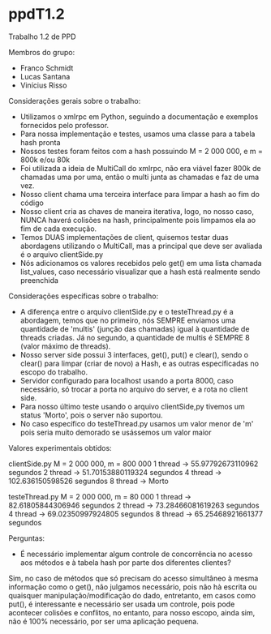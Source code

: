 # ppdT1.2

Trabalho 1.2 de PPD

Membros do grupo:
 - Franco Schmidt
 - Lucas Santana
 - Vinícius Risso

Considerações gerais sobre o trabalho:

  - Utilizamos o xmlrpc em Python, seguindo a documentação e exemplos fornecidos pelo professor.
  - Para nossa implementação e testes, usamos uma classe para a tabela hash pronta
  - Nossos testes foram feitos com a hash possuindo M = 2 000 000, e m = 800k e/ou 80k
  - Foi utilizada a ideia de MultiCall do xmlrpc, não era viável fazer 800k de chamadas uma por uma, então o multi junta as chamadas e faz de uma vez.
  - Nosso client chama uma terceira interface para limpar a hash ao fim do código
  - Nosso client cria as chaves de maneira iterativa, logo, no nosso caso, NUNCA haverá colisões na hash, principalmente pois limpamos ela ao fim de cada execução.
  - Temos DUAS implementações de client, quisemos testar duas abordagens utilizando o MultiCall, mas a principal que deve ser avaliada é o arquivo clientSide.py
  - Nós adicionamos os valores recebidos pelo get() em uma lista chamada list_values, caso necessário visualizar que a hash está realmente sendo preenchida

Considerações específicas sobre o trabalho:

  - A diferença entre o arquivo clientSide.py e o testeThread.py é a abordagem, temos que no primeiro, nós SEMPRE enviamos uma quantidade de 'multis' (junção das chamadas) igual à quantidade de threads criadas. Já no segundo, a quantidade de multis é SEMPRE 8 (valor máximo de threads).
  - Nosso server side possui 3 interfaces, get(), put() e clear(), sendo o clear() para limpar (criar de novo) a Hash, e as outras especificadas no escopo do trabalho.
  - Servidor configurado para localhost usando a porta 8000, caso necessário, só trocar a porta no arquivo do server, e a rota no client side.
  - Para nosso último teste usando o arquivo clientSide,py tivemos um status 'Morto', pois o server não suportou.
  - No caso específico do testeThread.py usamos um valor menor de 'm' pois seria muito demorado se usássemos um valor maior

Valores experimentais obtidos:

  clientSide.py
  M = 2 000 000, m = 800 000
  1 thread -> 55.97792673110962 segundos
  2 thread -> 51.70153880119324 segundos
  4 thread -> 102.636150598526 segundos
  8 thread -> Morto

  testeThread.py
  M = 2 000 000, m = 80 000
  1 thread -> 82.61805844306946 segundos
  2 thread -> 73.28466081619263 segundos
  4 thread -> 69.02350997924805 segundos
  8 thread -> 65.25468921661377 segundos

Perguntas:

  - É necessário implementar algum controle de concorrência no acesso aos métodos e à tabela hash por parte dos diferentes clientes?
  
  Sim, no caso de métodos que só precisam do acesso simultâneo à mesma informação como o get(), não julgamos necessário, pois não hà escrita ou quaisquer manipulação/modificação do dado,
  entretanto, em casos como put(), é interessante e necessário ser usada um controle, pois pode acontecer colisões e conflitos, no entanto, para nosso escopo, ainda sim,
  não é 100% necessário, por ser uma aplicação pequena.
